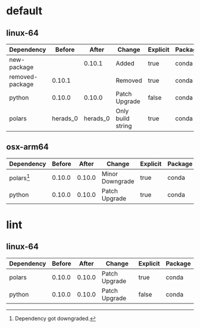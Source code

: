 # default

## linux-64

| Dependency | Before | After | Change | Explicit | Package |
| - | - | - | - | - | - |
| new-package |  | 0.10.1 | Added | true | conda |
| removed-package | 0.10.1 |  | Removed | true | conda |
| python | 0.10.0 | 0.10.0 | Patch Upgrade | false | conda |
| polars | herads_0 | herads_0 | Only build string | true | conda |

## osx-arm64

| Dependency | Before | After | Change | Explicit | Package |
| - | - | - | - | - | - |
| polars[^2] | 0.10.0 | 0.10.0 | Minor Downgrade | true | conda |
| python | 0.10.0 | 0.10.0 | Patch Upgrade | true | conda |

# lint

## linux-64

| Dependency | Before | After | Change | Explicit | Package |
| - | - | - | - | - | - |
| polars | 0.10.0 | 0.10.0 | Patch Upgrade | true | conda |
| python | 0.10.0 | 0.10.0 | Patch Upgrade | false | conda |

[^1]: *Cursive* means explicit dependency.
[^2]: Dependency got downgraded.
